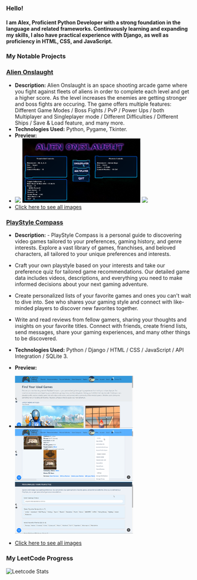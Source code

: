 ### Hello!

#### I am Alex, Proficient Python Developer with a strong foundation in the language and related frameworks. Continuously learning and expanding my skills, I also have practical experience with Django, as well as proficiency in HTML, CSS, and JavaScript.

### My Notable Projects

### [Alien Onslaught](https://github.com/miron-alexandru/Alien-Onslaught)

- **Description:** Alien Onslaught is an space shooting arcade game where you fight against fleets of aliens in order to complete each level and get a higher score. As the level increases the enemies are getting stronger and boss fights are occuring. The game offers multiple features: Different Game Modes / Boss Fights / PvP / Power Ups / both Multiplayer and Singleplayer mode / Different Difficulties / Different Ships / Save & Load feature, and many more.
- **Technologies Used:** Python, Pygame, Tkinter.
- **Preview:**
- <img src="https://github.com/miron-alexandru/Alien-Onslaught/blob/main/game_assets/images/game_images/normal3.PNG?raw=True" width="320"> <img src="https://github.com/miron-alexandru/Alien-Onslaught/blob/main/game_assets/images/game_images/menu.PNG?raw=True" width="320"> <img src="https://github.com/miron-alexandru/Alien-Onslaught/blob/main/game_assets/images/game_images/game_modes.PNG?raw=True" width="320">
- [Click here to see all images](https://github.com/miron-alexandru/Alien-Onslaught/tree/main/game_assets/images/game_images)

### [PlayStyle Compass](https://github.com/miron-alexandru/PlayStyleCompass)

- **Description:** - PlayStyle Compass is a personal guide to discovering video games tailored to your preferences, gaming history, and genre interests. Explore a vast library of games, franchises, and beloved characters, all tailored to your unique preferences and interests.

- Craft your own playstyle based on your interests and take our preference quiz for tailored game recommendations. Our detailed game data includes videos, descriptions, and everything you need to make informed decisions about your next gaming adventure.

- Create personalized lists of your favorite games and ones you can't wait to dive into. See who shares your gaming style and connect with like-minded players to discover new favorites together.

- Write and read reviews from fellow gamers, sharing your thoughts and insights on your favorite titles. Connect with friends, create friend lists, send messages, share your gaming experiences, and many other things to be discovered.
- **Technologies Used:** Python / Django / HTML / CSS / JavaScript / API Integration / SQLite 3.
- **Preview:**
- <img src="https://github.com/miron-alexandru/PlayStyleCompass/blob/main/project-preview/home.PNG?raw=True" width="320"> <img src="https://github.com/miron-alexandru/PlayStyleCompass/blob/main/project-preview/acc-actions.PNG?raw=True" width="320"> <img src="https://github.com/miron-alexandru/PlayStyleCompass/blob/main/project-preview/create-playstyle.PNG?raw=True" width="320">
- [Click here to see all images](https://github.com/miron-alexandru/PlayStyleCompass/tree/main/project-preview)
### My LeetCode Progress
![Leetcode Stats](https://leetcard.jacoblin.cool/miron-alexandru)
